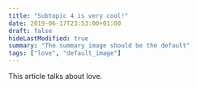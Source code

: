 ```yaml
---
title: "Subtopic 4 is very cool!"
date: 2019-06-17T23:53:00+01:00
draft: false
hideLastModified: true
summary: "The summary image should be the default"
tags: ["love", "default_image"]
---
```


This article talks about love. 